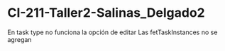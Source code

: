 # CI-211-Taller2-Salinas_Delgado2

En task type no funciona la opción de editar
Las fetTaskInstances no se agregan
